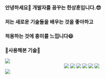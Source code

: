 ### 안녕하세요👋  개발자를 꿈꾸는 한상훈입니다.😎
### 저는 새로운 기술들을 배우는 것을 좋아하고
### 적용하는 것에 흥미를 느낍니다😆 
<!--
**hasahooy/hasahooy** is a ✨ _special_ ✨ repository because its `README.md` (this file) appears on your GitHub profile.

Here are some ideas to get you started:

- 🔭 I’m currently working on ...
- 🌱 I’m currently learning ...
- 👯 I’m looking to collaborate on ...
- 🤔 I’m looking for help with ...
- 💬 Ask me about ...
- 📫 How to reach me: ...
- 😄 Pronouns: ...
- ⚡ Fun fact: ...
-->
### 👏사용해본 기술👏
<img src="https://capsule-render.vercel.app/api?type=shark&color=random&height=200&section=header&text=hasahooy&fontSize=30" />
<div align=center>
   <img src="https://img.shields.io/badge/javaScript-F7DF1E?style=flat&logo=React&logoColor=white"/>
   <img src="https://img.shields.io/badge/html5-E34F26?style=flat&logo=React&logoColor=white"/>
   <img src="https://img.shields.io/badge/css3-1572B6?style=flat&logo=React&logoColor=white"/>
   <img src="https://img.shields.io/badge/spring-6DB33F?style=flat&logo=React&logoColor=white"/>
   <img src="https://img.shields.io/badge/springboot-6DB33F?style=flat&logo=React&logoColor=white"/>
   <img src="https://img.shields.io/badge/python-3776AB?style=flat&logo=React&logoColor=white"/>
</div>
<img src="https://capsule-render.vercel.app/api?type=shark&color=random&height=200&section=footer&text=&fontSize=30" />
